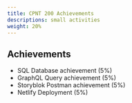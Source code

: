 ```yaml
---
title: CPNT 200 Achievements
descriptions: small activities
weight: 20%
---
```


## Achievements

- SQL Database achievement (5%)
- GraphQL Query achievement (5%)
- Storyblok Postman achievement (5%)
- Netlify Deployment (5%)
